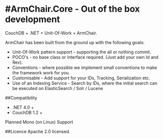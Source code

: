 #ArmChair.Core - Out of the box development
=======

CouchDB + .NET + Unit-Of-Work = ArmChair.

ArmChair has been built from the ground up with the following goals:

* Unit-Of-Work pattern support - supporting the all or nothing commit.
* POCO's - no base class or interface required. (Just add your own Id and Rev).
* Conventions - where possible we implement small conventions to make the framework work for you.
* Customisable - Add support for your IDs, Tracking, Serialization etc.
* Use of an Indexing Service - Search by IDs, where the initial search can be executed on ElasticSearch / Solr / Lucene

##Compatibility

* .NET 4.0 +
* CouchDB 1.2 +

Planned Mono (on Linux) Support



##Licence
Apache 2.0 licensed.